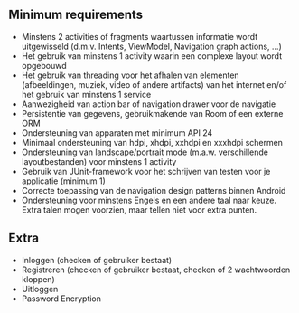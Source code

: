 ## Minimum requirements

- Minstens 2 activities of fragments waartussen informatie wordt uitgewisseld (d.m.v. Intents, ViewModel, Navigation graph actions, ...)
- Het gebruik van minstens 1 activity waarin een complexe layout wordt opgebouwd
- Het gebruik van threading voor het afhalen van elementen (afbeeldingen, muziek, video of andere artifacts) van het internet en/of het gebruik van minstens 1 service
- Aanwezigheid van action bar of navigation drawer voor de navigatie
- Persistentie van gegevens, gebruikmakende van Room of een externe ORM
- Ondersteuning van apparaten met minimum API 24
- Minimaal ondersteuning van hdpi, xhdpi, xxhdpi en xxxhdpi schermen
- Ondersteuning van landscape/portrait mode (m.a.w. verschillende layoutbestanden) voor minstens 1 activity
- Gebruik van JUnit-framework voor het schrijven van testen voor je applicatie (minimum 1)
- Correcte toepassing van de navigation design patterns binnen Android
- Ondersteuning voor minstens Engels en een andere taal naar keuze. Extra talen mogen voorzien, maar tellen niet voor extra punten.

## Extra

- Inloggen (checken of gebruiker bestaat)
- Registreren (checken of gebruiker bestaat, checken of 2 wachtwoorden kloppen)
- Uitloggen
- Password Encryption
